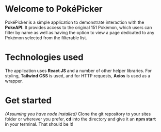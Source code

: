 # Welcome to PokéPicker

PokéPicker is a simple application to demonstrate interaction with the **PokeAPI**. It provides access to the original 151 Pokémon, which users can filter by name as well as having the option to view a page dedicated to any Pokémon selected from the filterable list.

# Technologies used

The application uses **React JS** and a number of other helper libraries. For styling, **Tailwind CSS** is used, and for HTTP requests, **Axios** is used as a wrapper.

# Get started

_(Assuming you have node installed)_ Clone the git repository to your sites folder or wherever you prefer, **cd** into the directory and give it an **npm start** in your terminal. That should be it!
